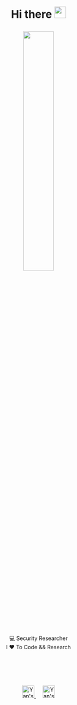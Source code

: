 <h1>
	<p align="center">Hi there <a href="#"><img style="margin-top:-13px" width="30px" src="https://github.com/yanoshercohen/yanoshercohen/assets/74152828/260ad5d6-fcce-4d6c-8ccb-70b6e657229e"></a> </p>
</h1>

<p align="center">
	<a href="#">
	<img width="40%" src="https://github.com/yanoshercohen/yanoshercohen/assets/74152828/a25e8c88-840b-4ebb-8b24-fabce01fada6">
	</a>
</p>
<p align="center">
	<a>
	💻 Security Researcher
	</a>
	<br/>
	<a>
	I ❤ To Code && Research
	</a>
	<br/>
	
</p>
<h1>
	<br/>
</h1>
<p align="center">
	<a href="https://twitter.com/0x7F454C">
	<img alt="Yan's Twitter" width="32px" src="https://img.icons8.com/?size=256&id=phOKFKYpe00C&format=png" style="max-width:100%;text-decoration: none;">
	</a>
	<a>&ensp;&ensp;</a>
	<a href="https://linkedin.com/in/yanoc">
	<img alt="Yan's LinkedIN" width="32px" src="https://img.icons8.com/?size=256&id=13930&format=png" style="max-width:100%;text-decoration: none;">
	</a>
</p>
